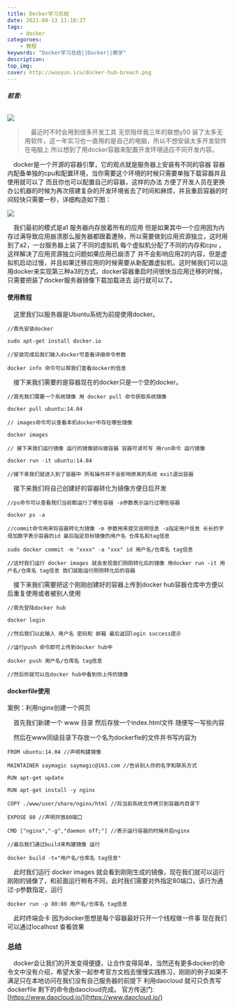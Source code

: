 ```yaml
---
title: Docker学习总结
date: 2021-08-13 11:18:27
tags:
    - docker
categoroes:
    - 教程
keywords: "Docker学习总结||Docker||教学"
description: 
top_img:
cover: http://wooyun.icu/docker-hub-breach.png
---
```

###### **前言:**

![](http://img4.imgtn.bdimg.com/it/u=3926258919,56686921&fm=26&gp=0.jpg)

> 　最近时不时会用到很多开发工具 无奈陪伴我三年的联想y50 装了太多无用软件，这一年实习也一直用的是自己的电脑，所以不想安装太多开发软件在电脑上 所以想到了用docker容器来配置开发环境适应不同开发内容。

　docker是一个开源的容器引擎，它的观点就是服务器上安装有不同的容器 容器内配备单独的cpu和配置环境，当你需要这个环境的时候只需要单独下载容器并且使用就可以了 而且你也可以配置自己的容器，这样的办法 方便了开发人员在更换办公机器的时候为再次搭建复杂的开发环境省去了时间和麻烦，并且重启容器的时间较快只需要一秒，详细构造如下图：

![](http://upload-images.jianshu.io/upload_images/3612487-4444207933d02681.png?imageMogr2/auto-orient/strip%7CimageView2/2/w/1240)

　我们最初的模式是a1 服务器内存放着所有的应用 但是如果其中一个应用因为内存过满导致应用崩溃那么服务器都跟着遭殃，所以需要做到应用资源独立，这时用到了a2，一台服务器上装了不同的虚拟机 每个虚拟机分配了不同的内存和cpu ，这样解决了应用资源独立问题如果应用已崩溃了 并不会影响应用2的内容，但是虚拟机启动过慢，并且如果迁移应用的时候需要从新配置虚拟机，这时候我们可以运用docker来实现第三种a3的方式，docker容器重启时间很快当应用迁移的时候，只需要把装了docker服务器镜像下载加载进去 运行就可以了。

#### 使用教程

　这里我们以服务器是Ubuntu系统为前提使用docker。

    //首先安装docker

    sudo apt-get install docker.io

    //安装完成后我们输入docker可查看详细命令参数

    docker info 命令可以帮我们查看docker的信息

　接下来我们需要的是容器现在的docker只是一个空的docker。

    //首先我们需要一个系统镜像 用 docker pull 命令获取系统镜像

    docker pull ubuntu:14.04

    // images命令可以查看本机docker中存在哪些镜像

    docker images

    // 接下来我们运行镜像 运行的镜像就叫做容器 容器可读可写 用run命令 运行镜像

    docker run -it ubuntu:14.04

    //接下来我们就进入到了容器中 所有操作并不会影响原来的系统 exit退出容器

　接下来我们将自己创建好的容器转化为镜像方便日后开发

    //ps命令可以查看我们当前都运行了哪些容器 -a参数表示运行过哪些容器

    docker ps -a

    //commit命令用来将容器转化为镜像 -m 参数用来提交说明信息 -a指定用户信息 长长的字母加数字表示容器的id 最后指定目标镜像的用户名 仓库名和tag信息

    sudo docker commit -m "xxxx" -a "xxx" id 用户名/仓库名 tag信息

    //这时我们运行 docker images 就会发现我们刚刚转化后的镜像 用docker run -it 用户名/仓库名 tag信息 我们就能运行刚刚转化后的容器

　接下来我们需要把这个刚刚创建好的容器上传到docker hub容器仓库中方便以后重复使用或者被别人使用

    //首先登陆docker hub

    docker login

    //然后我们以此输入 用户名 密码和 邮箱 最后返回login success提示

    //运行push 命令即可上传到docker hub中

    docker push 用户名/仓库名 tag信息

    //然后你就可以在docker hub中看到你上传的镜像

#### dockerfile使用

案例：利用nginx创建一个网页

　首先我们新建一个 www 目录 然后存放一个index.html文件 随便写一写些内容

　然后在www同级目录下存放一个名为dockerfle的文件并书写内容为

    FROM ubuntu:14.04 //声明构建镜像

    MAINTAINER saymagic saymagic@163.com //告诉别人你的名字和联系方式

    RUN apt-get update

    RUN apt-get install -y nginx

    COPY ./www/user/share/nginx/html //将当前系统文件拷贝到容器内目录下

    EXPOSE 80 //声明开放80端口

    CMD ["nginx","-g","daemon off;"] //表示运行容器的时候开启nginx

    //最后我们通过build来构建镜像 运行

    docker build -t="用户名/仓库名 tag信息"

　此时我们运行 docker images 就会看到刚刚生成的镜像，现在我们就可以运行刚刚的镜像了，和前面运行稍有不同，此时我们需要对外指定80端口，该行为通过-p参数指定，运行

    docker run -p 80:80 用户名/仓库名 tag信息

　此时终端会卡 因为docker思想是每个容器最好只开一个线程做一件事 现在我们可以通过localhost 查看效果

### 总结

　docker会让我们的开发变得便捷，让合作变得简单，当然还有更多docker的命令文中没有介绍，希望大家一起参考官方文档去慢慢实践练习，刚刚的例子如果不满足只在本地访问在我们没有自己服务器的前提下 利用daocloud 就可只负责写dockerfile 剩下的命令由daocloud完成。 官方传送门:[https://www.daocloud.io/](https://www.daocloud.io/)